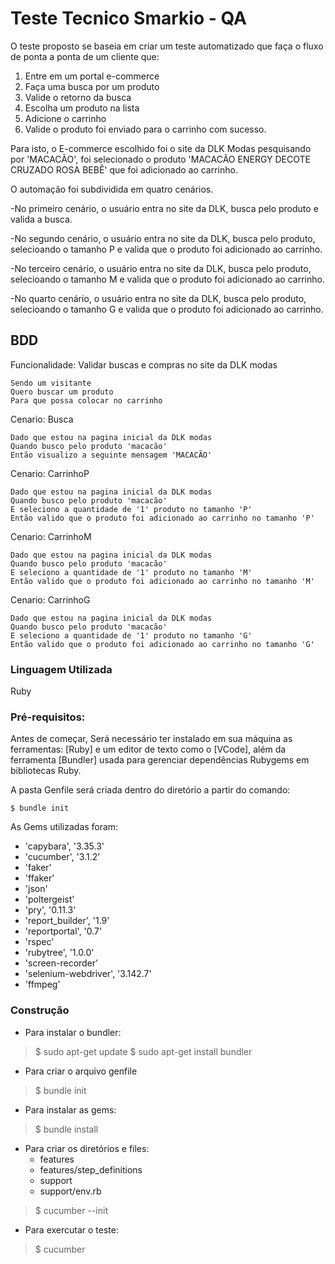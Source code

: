 # Teste Tecnico Smarkio - QA

O teste proposto se baseia em criar um teste automatizado que faça o fluxo de ponta a ponta de um cliente que:

1. Entre em um portal e-commerce 
2. Faça uma busca por um produto
3. Valide o retorno da busca
4. Escolha um produto na lista
5. Adicione o carrinho
6. Valide o produto foi enviado para o carrinho com sucesso.

Para isto, o E-commerce escolhido foi o site da DLK Modas pesquisando por 'MACACÃO', foi selecionado o produto 'MACACÃO ENERGY DECOTE CRUZADO ROSA BEBÊ' que foi adicionado ao carrinho. 

O automação foi subdividida em quatro cenários.

-No primeiro cenário, o usuário entra no site da DLK, busca pelo produto e valida a busca. 

-No segundo cenário, o usuário entra no site da DLK, busca pelo produto, selecioando o tamanho P e valida que o produto foi adicionado ao carrinho.

-No terceiro cenário, o usuário entra no site da DLK, busca pelo produto, selecioando o tamanho M e valida que o produto foi adicionado ao carrinho.

-No quarto cenário, o usuário entra no site da DLK, busca pelo produto, selecioando o tamanho G e valida que o produto foi adicionado ao carrinho.


## BDD

Funcionalidade: Validar buscas e compras no site da DLK modas

    Sendo um visitante    
    Quero buscar um produto    
    Para que possa colocar no carrinho

Cenario: Busca

    Dado que estou na pagina inicial da DLK modas    
    Quando busco pelo produto 'macacão'    
    Então visualizo a seguinte mensagem 'MACACÃO'

Cenario: CarrinhoP

    Dado que estou na pagina inicial da DLK modas    
    Quando busco pelo produto 'macacão'    
    E seleciono a quantidade de '1' produto no tamanho 'P'    
    Então valido que o produto foi adicionado ao carrinho no tamanho 'P'  

Cenario: CarrinhoM

    Dado que estou na pagina inicial da DLK modas    
    Quando busco pelo produto 'macacão'    
    E seleciono a quantidade de '1' produto no tamanho 'M'    
    Então valido que o produto foi adicionado ao carrinho no tamanho 'M' 

Cenario: CarrinhoG

    Dado que estou na pagina inicial da DLK modas    
    Quando busco pelo produto 'macacão'    
    E seleciono a quantidade de '1' produto no tamanho 'G'    
    Então valido que o produto foi adicionado ao carrinho no tamanho 'G' 



### Linguagem Utilizada

Ruby

### Pré-requisitos:

Antes de começar, Será necessário ter instalado em sua máquina as ferramentas: [Ruby] e um editor de texto como o [VCode], além da ferramenta [Bundler] usada para gerenciar dependências Rubygems em bibliotecas Ruby.

A pasta Genfile será criada dentro do diretório a partir do comando: 

    $ bundle init

As Gems utilizadas foram:

- 'capybara', '3.35.3'
- 'cucumber', '3.1.2'
- 'faker'
- 'ffaker'
- 'json'
- 'poltergeist'
- 'pry', '0.11.3'
- 'report_builder', '1.9'
- 'reportportal', '0.7'
- 'rspec'
- 'rubytree', '1.0.0'
- 'screen-recorder'
- 'selenium-webdriver', '3.142.7'
- 'ffmpeg'
    
 
### Construção


-   Para instalar o bundler:

> $ sudo apt-get update
> $ sudo apt-get install bundler

-   Para criar o arquivo genfile

> $ bundle init

-   Para instalar as gems:

> $ bundle install

-   Para criar os diretórios e files:
    -   features
    -   features/step_definitions
    -   support
    -   support/env.rb

> $ cucumber --init

-   Para exercutar o teste:

> $ cucumber 
